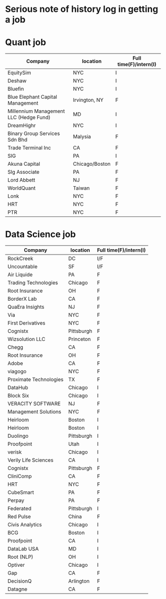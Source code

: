 # Serious note of history log in getting a job

#  Quant job
|Company|location|Full time(F)/intern(I)|
|---|---|---|
|EquitySim|NYC|I|
|Deshaw|NYC|I|
|Bluefin|NYC|I|
|Blue Elephant Capital Management|Irvington, NY|F|
|Millennium Management LLC (Hedge Fund)|MD|I|
|DreamHighr|NYC|I|
|Binary Group Services Sdn Bhd|Malysia|F|
|Trade Terminal Inc|CA|F|
|SIG|PA|I|
|Akuna Capital|Chicago/Boston|F|
|SIg Associate|PA|F|
|Lord Abbett|NJ|F|
|WorldQuant|Taiwan|F|
|Lonk|NYC|F|
|HRT|NYC|F|
|PTR|NYC|F|

#  Data Science job

|Company|location|Full time(F)/intern(I)|
|---|---|---|
|RockCreek|DC|I/F|
|Uncountable|SF|I/F|
|Air Liquide|PA|F|
|Trading Technologies|Chicago|F|
|Root Insurance|OH|F|
|BorderX Lab|CA|F|
|QuaEra Insights|NJ|F|
|Via|NYC|F|
|First Derivatives|NYC|F|
|Cognistx|Pittsburgh|F|
|Wizsolution LLC|Princeton|F|
|Chegg|CA|F|
|Root Insurance|OH|F|
|Adobe|CA|F|
|viagogo|NYC|F|
|Proximate Technologies|TX|F|
|DataHub|Chicago|I|
|Block Six|Chicago|I|
|VERACITY SOFTWARE|NJ|F|
|Management Solutions|NYC|F|
|Heirloom|Boston|I|
|Heirloom|Boston|I|
|Duolingo|Pittsburgh|I|
|Proofpoint|Utah|I|
|verisk|Chicago|I|
|Verily Life Sciences|CA|I|
|Cognistx|Pittsburgh|F|
|CliniComp|CA|F|
|HRT|NYC|F|
|CubeSmart|PA|F|
|Perpay|PA|F|
|Federated|Pittsburgh|I|
|Red Pulse|China|F|
|Civis Analytics|Chicago|I|
|BCG|Boston|I|
|Proofpoint|CA|I|
|DataLab USA|MD|I|
|Root (NLP)|OH|I|
|Optiver|Chicago|I|
|Gap|CA|F|
|DecisionQ|Arlington|F
|Datagne|CA|F|
